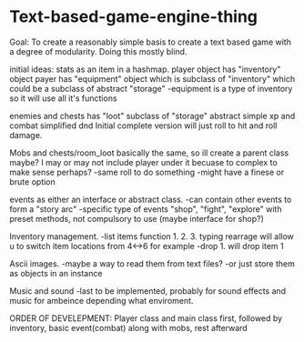 
# Text-based-game-engine-thing
Goal: To create a reasonably simple basis to create a text based game with a degree of modularity. 
Doing this mostly blind.

initial ideas:
stats as an item in a hashmap.
player object has "inventory" object
payer has "equipment" object which is subclass of "inventory" which could be a subclass of abstract "storage"
-equipment is a type of inventory so it will use all it's functions

enemies and chests has "loot" subclass of "storage" abstract
simple xp and combat
simplified dnd Initial complete version will just roll to hit and roll damage.

Mobs and chests/room_loot basically the same, so ill create a parent class maybe? I may or may not include player under it becuase to complex to make sense perhaps?
-same roll to do something
-might have a finese or brute option

events as either an interface or abstract class.
-can contain other events to form a  "story arc"
-specific type of events "shop", "fight", "explore" with preset methods, not compulsory to use (maybe interface for shop?)

Inventory management.
-list items function
  1.
  2.
  3.
 typing rearrage will allow u to switch item locations from 4<->6 for example
-drop 1. will drop item 1


Ascii images.
-maybe a way to read them from text files?
-or just store them as objects in an instance

Music and sound
-last to be implemented, probably for sound effects and music for ambeince depending what enviroment.

ORDER OF DEVELEPMENT:
Player class and main class first, followed by inventory, basic event(combat) along with mobs, rest afterward
